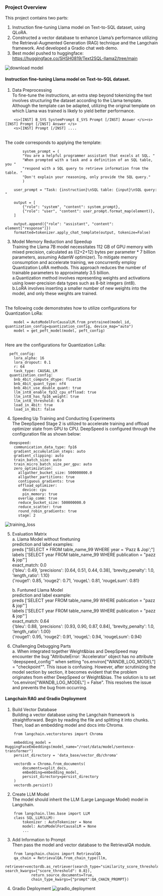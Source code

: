 ### Project Overview
This project contains two parts: 
1. Instruction fine-tuning Llama model on Text-to-SQL dataset, using QLoRA.
2. Constructed a vector database to enhance Llama’s performance utilizing the Retrieval-Augmented Generation (RAG) technique and the Langchain framework. And developed a Gradio chat web demo.
3. Best model pushed to huggingface: https://huggingface.co/SHSH0819/Text2SQL-llama2/tree/main

![download model](model_overview.png)

#### Instruction fine-tuning Llama model on Text-to-SQL dataset.
1. Data Preprocessing
<br>To fine-tune the instructions, an extra step beyond tokenizing the text involves structuring the dataset according to the Llama template. Although the template can be adapted, utilizing the original template on which Llama was trained is likely to yield better performance.

```
    <s>[INST] B_SYS SystemPrompt E_SYS Prompt [/INST] Answer </s><s>[INST] Prompt [/INST] Answer </s> 
    <s>[INST] Prompt [/INST] ....
```
    
<br> The code corresponds to applying the template:

```
        system_prompt = (
        "You are a helpful programmer assistant that excels at SQL. "
        "When prompted with a task and a definition of an SQL table, you "
        "respond with a SQL query to retrieve information from the table. "
        "Don't explain your reasoning, only provide the SQL query."
        )

    user_prompt = "Task: {instruction}\nSQL table: {input}\nSQL query: "

    output = [
        {"role": "system", "content": system_prompt},
        {"role": "user", "content": user_prompt.format_map(element)},
    ]

    output.append({"role": "assistant", "content": element["response"]})
    formatted=tokenizer.apply_chat_template(output, tokenize=False)
```
    
3. Model Memory Reduction and Speedup
<br> Training the Llama 7B model necessitates 112 GB of GPU memory with mixed precision, calculated as ((2+2+12) bytes per parameter * 7 billion parameters, assuming AdamW optimizer). To mitigate memory consumption and accelerate training, we concurrently employ Quantization LoRA methods. This approach reduces the number of trainable parameters to approximately 3.5 billion.
<br> a.Quantization method involves representing weights and activations using lower-precision data types such as 8-bit integers (int8).
<br> b.LoRA involves inserting a smaller number of new weights into the model, and only these weights are trained.

<br> The following code demonstrates how to utilize configurations for Quantization LoRa:
```
    model = AutoModelForCausalLM.from_pretrained(model_id, quantization_config=quantization_config, device_map="auto")
    model = get_peft_model(model, peft_config)
```

<br> Here are the configurations for Quantization LoRa:
```
  peft_config:
    lora_alpha: 16
    lora_dropout: 0.1
    r: 64
    task_type: CAUSAL_LM
  quantization_config:
    bnb_4bit_compute_dtype: float16
    bnb_4bit_quant_type: nf4
    bnb_4bit_use_double_quant: true
    llm_int8_enable_fp32_cpu_offload: true
    llm_int8_has_fp16_weight: true
    llm_int8_threshold: 6.0
    load_in_4bit: true
    load_in_8bit: false
```

4. Speeding Up Training and Conducting Experiments
<br> The DeepSpeed Stage 2 is utilized to accelerate training and offload optimizer state from GPU to CPU. DeepSpeed is configured through the configuration file as shown below:
```
  deepspeed:
    communication_data_type: fp16
    gradient_accumulation_steps: auto
    gradient_clipping: auto
    train_batch_size: auto
    train_micro_batch_size_per_gpu: auto
    zero_optimization:
      allgather_bucket_size: 500000000.0
      allgather_partitions: true
      contiguous_gradients: true
      offload_optimizer:
        device: cpu
        pin_memory: true
      overlap_comm: true
      reduce_bucket_size: 500000000.0
      reduce_scatter: true
      round_robin_gradients: true
      stage: 2
```

![training_loss](train_eval_loss.png)

5. Evaluation Matrix    
    a. Llama Model without finetuning
        <br> prediction and label examples:
        <br> preds ["SELECT * FROM table_name_99 WHERE year = 'Pazz & Jop';"]
        <br> labels ['SELECT year FROM table_name_99 WHERE publication = "pazz & jop"']
        <br> exact_match: 0.0
        <br> {'bleu': 0.49, 'precisions': [0.64, 0.51, 0.44, 0.38], 'brevity_penalty': 1.0, 'length_ratio': 1.10}
        <br> {'rouge1': 0.85, 'rouge2': 0.71, 'rougeL': 0.81, 'rougeLsum': 0.81}
        
     b. Funtuned Llama Model
        <br> prediction and label example:
        <br> preds ['SELECT year FROM table_name_99 WHERE publication = "pazz & jop"']
        <br> labels ['SELECT year FROM table_name_99 WHERE publication = "pazz & jop"']
        <br> exact_match: 0.64
        <br> {'bleu': 0.88, 'precisions': [0.93, 0.90, 0.87, 0.84], 'brevity_penalty': 1.0, 'length_ratio': 1.00}
        <br> {'rouge1': 0.95, 'rouge2': 0.91, 'rougeL': 0.94, 'rougeLsum': 0.94}

7. Challenging Debugging Parts
    <br>a. When integrated together Weight&bias and DeepSpeed may encounter the bug "AttributeError: 'Accelerator' object has no attribute 'deepspeed_config'" when setting "os.environ["WANDB_LOG_MODEL"] = "checkpoint"". This issue is confusing. However, after scrutinizing the model section by section, it becomes evident that the problem originates from either DeepSpeed or Weight&bias. The solution is to set "os.environ["WANDB_LOG_MODEL"] = False". This resolves the issue and prevents the bug from occurring.

#### Langchain RAG and Gradio Deployment
1. Build Vector Database
<br> Building a vector database using the Langchain framework is straightforward. Begin by reading the file and splitting it into chunks. Then, load an embedding model and docs into Chroma.

```
    from langchain.vectorstores import Chroma

    embedding_model = HuggingFaceEmbeddings(model_name="/root/data/model/sentence-transformer")
    persist_directory = 'data_base/vector_db/chroma'

    vectordb = Chroma.from_documents(
        documents=split_docs,
        embedding=embedding_model,
        persist_directory=persist_directory 
    )
    vectordb.persist()
```

2. Create LLM Model 
<br> The model should inherit the LLM (Large Language Model) model in Langchain.

```
    from langchain.llms.base import LLM
    class SQL_LLM(LLM):
        tokenizer : AutoTokenizer = None
        model: AutoModelForCausalLM = None
        ...
```

3. Add Information to Prompt
<br> Then pass the model and vector database to the RetrievalQA module.

```
    from langchain.chains import RetrievalQA
    qa_chain = RetrievalQA.from_chain_type(llm,
            retriever=vectordb.as_retriever(search_type="similarity_score_threshold", search_kwargs={"score_threshold": 0.8}),
            return_source_documents=True,
            chain_type_kwargs={"prompt":QA_CHAIN_PROMPT})
```

4. Gradio Deployment
![gradio_deployment](gradio_deployment.png)









